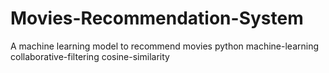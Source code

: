 # Movies-Recommendation-System
A machine learning model to recommend movies python machine-learning collaborative-filtering cosine-similarity 
